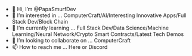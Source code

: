 - 👋 Hi, I’m @PapaSmurfDev
- 👀 I’m interested in ... ComputerCraft/AI/Interesting Innovative Apps/Full Stack Dev/Block Chain
- 🌱 I’m currently learning ... Full Stack Dev/Data Science/Machine Learning/Neural Network/Crypto Smart Contracts/Latest Tech Demos
- 💞️ I’m looking to collaborate on ... ComputerCraft
- 📫 How to reach me ... Here or Discord

<!---
PapaSmurfDev/PapaSmurfDev is a ✨ special ✨ repository because its `README.md` (this file) appears on your GitHub profile.
You can click the Preview link to take a look at your changes.
--->
